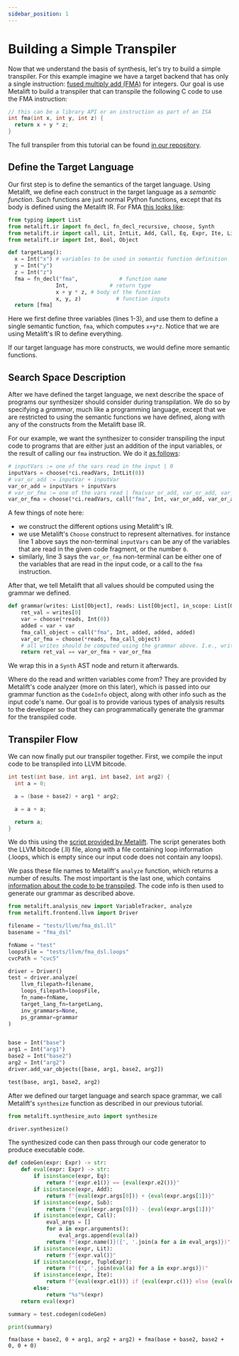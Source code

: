```yaml
---
sidebar_position: 1
---
```


# Building a Simple Transpiler

Now that we understand the basis of synthesis, let's try to build a simple transpiler. For this example imagine we have a target backend that has only a single instruction: [fused multiply add (FMA)](https://en.wikipedia.org/wiki/Multiply%E2%80%93accumulate_operation#Fused_multiply%E2%80%93add) for integers. Our goal is use Metalift to build a transpiler that can transpile the following C code to use the FMA instruction:

```cpp
// this can be a library API or an instruction as part of an ISA
int fma(int x, int y, int z) {
  return x + y * z;
}
```

The full transpiler from this tutorial can be found [in our repository](https://github.com/metalift/metalift/blob/main/tests/llvm/fma_dsl.py).

## Define the Target Language

Our first step is to define the semantics of the target language. Using Metalift, we define each construct in the target language as a _semantic function_. Such functions are just normal Python functions, except that its body is defined using the Metalift IR. For FMA [this looks like](https://github.com/metalift/metalift/blob/main/tests/llvm/fma_dsl.py#L47):

<!--phmdoctest-share-names-->
```python
from typing import List
from metalift.ir import fn_decl, fn_decl_recursive, choose, Synth
from metalift.ir import call, Lit, IntLit, Add, Call, Eq, Expr, Ite, Lit, Sub, TupleExpr
from metalift.ir import Int, Bool, Object

def targetLang():
  x = Int("x") # variables to be used in semantic function definition
  y = Int("y")
  z = Int("z")
  fma = fn_decl("fma",             # function name
               Int,             # return type
               x + y * z, # body of the function
               x, y, z)           # function inputs
  return [fma]
```

Here we first define three variables (lines 1-3), and use them to define a single semantic function, `fma`, which computes `x+y*z`. Notice that we are using Metalift's IR to define everything.

If our target language has more constructs, we would define more semantic functions.


## Search Space Description

After we have defined the target language, we next describe the space of programs our synthesizer should consider during transpilation. We do so by specifying a _grammar_, much like a programming language, except that we are restricted to using the semantic functions we have defined, along with any of the constructs from the Metalift base IR.

For our example, we want the synthesizer to consider transpiling the input code to programs that are either just an addition of the input variables, or the result of calling our `fma` instruction. We do it [as follows](https://github.com/metalift/metalift/blob/main/tests/llvm/fma_dsl.py#L37):

<!--phmdoctest-mark.skip-->
```python
# inputVars := one of the vars read in the input | 0
inputVars = choose(*ci.readVars, IntLit(0))
# var_or_add := inputVar + inputVar
var_or_add = inputVars + inputVars
# var_or_fma := one of the vars read | fma(var_or_add, var_or_add, var_or_add)
var_or_fma = choose(*ci.readVars, call("fma", Int, var_or_add, var_or_add, var_or_add))
```

A few things of note here:
- we construct the different options using Metalift's IR.
- we use Metalift's `Choose` construct to represent alternatives. for instance line 1 above says the non-terminal `inputVars` can be any of the variables that are read in the given code fragment, or the number `0`.
- similarly, line 3 says the `var_or_fma` non-terminal can be either one of the variables that are read in the input code, or a call to the `fma` instruction.

After that, we tell Metalift that all values should be computed using the grammar we defined.

<!--phmdoctest-share-names-->
```python
def grammar(writes: List[Object], reads: List[Object], in_scope: List[Object], relaxed: bool) -> Bool:
    ret_val = writes[0]
    var = choose(*reads, Int(0))
    added = var + var
    fma_call_object = call("fma", Int, added, added, added)
    var_or_fma = choose(*reads, fma_call_object)
    # all writes should be computed using the grammar above. I.e., written_var = var_or_fma + var_or_fma. and the return value must be equal to it
    return ret_val == var_or_fma + var_or_fma

```
We wrap this in a `Synth` AST node and return it afterwards.

Where do the read and written variables come from? They are provided by Metalift's code analyzer (more on this later), which is passed into our grammar function as the `CodeInfo` object, along with other info such as the input code's name. Our goal is to provide various types of analysis results to the developer so that they can programmatically generate the grammar for the transpiled code.


## Transpiler Flow

We can now finally put our transpiler together. First, we compile the input code to be transpiled into LLVM bitcode.

```cpp title="tests/llvm/fma_dsl.c"
int test(int base, int arg1, int base2, int arg2) {
  int a = 0;

  a = (base + base2) + arg1 * arg2;

  a = a + a;

  return a;
}
```

We do this using the [script provided by Metalift](https://github.com/starptr/metalift/blob/oscar/main/tests/compile-add-blocks). The script generates both the LLVM bitcode (.ll) file, along with a file containing loop information (.loops, which is empty since our input code does not contain any loops).

We pass these file names to Metalift's `analyze` function, which returns a number of results. The most important is the last one, which contains [information about the code to be transpiled](https://github.com/metalift/metalift/blob/main/metalift/analysis.py#L185). The code info is then used to generate our grammar as described above.

<!--phmdoctest-share-names-->
```python
from metalift.analysis_new import VariableTracker, analyze
from metalift.frontend.llvm import Driver

filename = "tests/llvm/fma_dsl.ll"
basename = "fma_dsl"

fnName = "test"
loopsFile = "tests/llvm/fma_dsl.loops"
cvcPath = "cvc5"

driver = Driver()
test = driver.analyze(
    llvm_filepath=filename,
    loops_filepath=loopsFile,
    fn_name=fnName,
    target_lang_fn=targetLang,
    inv_grammars=None,
    ps_grammar=grammar
)


base = Int("base")
arg1 = Int("arg1")
base2 = Int("base2")
arg2 = Int("arg2")
driver.add_var_objects([base, arg1, base2, arg2])

test(base, arg1, base2, arg2)
```

After we defined our target language and search space grammar, we call Metalift's `synthesize` function as described in our previous tutorial.

<!--phmdoctest-share-names-->
```python
from metalift.synthesize_auto import synthesize

driver.synthesize()
```

The synthesized code can then pass through our code generator to produce executable code.

<!--phmdoctest-share-names-->
```python
def codeGen(expr: Expr) -> str:
    def eval(expr: Expr) -> str:
        if isinstance(expr, Eq):
            return f"{expr.e1()} == {eval(expr.e2())}"
        if isinstance(expr, Add):
            return f"{eval(expr.args[0])} + {eval(expr.args[1])}"
        if isinstance(expr, Sub):
            return f"{eval(expr.args[0])} - {eval(expr.args[1])}"
        if isinstance(expr, Call):
            eval_args = []
            for a in expr.arguments():
                eval_args.append(eval(a))
            return f"{expr.name()}({', '.join(a for a in eval_args)})"
        if isinstance(expr, Lit):
            return f"{expr.val()}"
        if isinstance(expr, TupleExpr):
            return f"({', '.join(eval(a) for a in expr.args)})"
        if isinstance(expr, Ite):
            return f"{eval(expr.e1())} if {eval(expr.c())} else {eval(expr.e2())}"
        else:
            return "%s"%(expr)
    return eval(expr)

summary = test.codegen(codeGen)

print(summary)
```

```
fma(base + base2, 0 + arg1, arg2 + arg2) + fma(base + base2, base2 + 0, 0 + 0)
```
